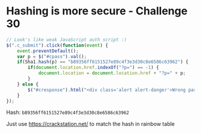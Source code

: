 # Hashing is more secure - Challenge 30

``` javascript
// Look's like weak JavaScript auth script :)
$(".c_submit").click(function(event) {
	event.preventDefault();
	var p = $("#cpass").val();
	if(Sha1.hash(p) == "b89356ff6151527e89c4f3e3d30c8e6586c63962") {
	    if(document.location.href.indexOf("?p=") == -1) {   
	        document.location = document.location.href + "?p=" + p;
	    }
	} else {
	    $("#cresponse").html("<div class='alert alert-danger'>Wrong password sorry.</div>");
	}
});
```

Hash: `b89356ff6151527e89c4f3e3d30c8e6586c63962`

Just use https://crackstation.net/ to match the hash in rainbow table
